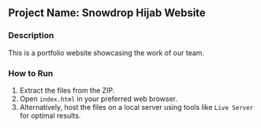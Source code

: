 ## Project Name: Snowdrop Hijab Website

### Description
This is a portfolio website showcasing the work of our team.

### How to Run
1. Extract the files from the ZIP.
2. Open `index.html` in your preferred web browser.
3. Alternatively, host the files on a local server using tools like `Live Server` for optimal results.
